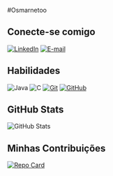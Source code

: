 #Osmarnetoo

## Conecte-se comigo
[![LinkedIn](https://img.shields.io/badge/Linkedin-orange?style=for-the-badge&logo=linkedin&logoColor=fff)](https://www.linkedin.com/in/osmar-neto-146076308)
[![E-mail](https://img.shields.io/badge/-Email-orange?style=for-the-badge&logo=microsoft-outlook&logoColor=whith)](mailto:osmar.para.trabalho@gmail.com)

## Habilidades
![Java](https://img.shields.io/badge/java-orange.svg?style=for-the-badge&logo=openjdk&logoColor=white)
![C](https://img.shields.io/badge/C-orange?style=for-the-badge&logo=c&logoColor=white)
[![Git](https://img.shields.io/badge/Git-orange?style=for-the-badge&logo=Git&logoColor=fff)](https://www.linkedin.com/in/osmar-neto-146076308)
[![GitHub](https://img.shields.io/badge/GitHub-orange?style=for-the-badge&logo=GitHub&logoColor=fff)](https://www.linkedin.com/in/osmar-neto-146076308)

## GitHub Stats
![GitHub Stats](https://github-readme-stats.vercel.app/api?username=osmarnetooo&theme=transparent&bg_color=ec6301&border_color=fff&show_icons=true&icon_color=fff&title_color=fff&text_color=FFF)

## Minhas Contribuições
[![Repo Card](https://github-readme-stats.vercel.app/api/pin/?username=osmarnetooo&repo=dio-lab-open-source&bg_color=ec6301&border_color=fff&show_icons=true&icon_color=fff&title_color=fff&text_color=FFF)](https://github.com/osmarnetooo/dio-lab-open-source)
